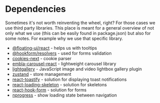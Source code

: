 # Dependencies

Sometimes it's not worth reinventing the wheel, right? For those cases we use third party libraries. This place is meant for a general overview of not only what we use (this can be easily found in package.json) but also for some notes. For example why we use that specific library.

- [@floating-ui/react](https://floating-ui.com/docs/react) - helps us with tooltips
- [@hookform/resolvers](https://www.npmjs.com/package/@hookform/resolvers) - used for forms validation
- [cookies-next](https://www.npmjs.com/package/cookies-next) - cookie parser
- [embla-carousel-react](https://www.embla-carousel.com/) - lightweight carousel library
- [lightgallery](https://www.lightgalleryjs.com/) - JavaScript image and video lightbox gallery plugin
- [zustand](https://github.com/pmndrs/zustand) - store management
- [react-toastify](https://fkhadra.github.io/react-toastify/introduction) - solution for displaying toast notifications
- [react-loading-skeleton](https://github.com/dvtng/react-loading-skeleton) - solution for skeletons
- [react-hook-form](https://github.com/dvtng/react-loading-skeleton) - solution for forms
- [nprogress](https://www.npmjs.com/package/nprogress) - show loading state between navigation
